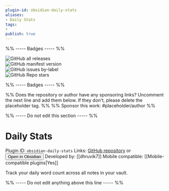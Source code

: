 ```yaml
---
plugin-id: obsidian-daily-stats
aliases:
- Daily Stats
tags: 
- 
publish: true
---
```


%% ----- Badges ----- %%

![GitHub all releases](https://img.shields.io/github/downloads/dhruvik7/obsidian-daily-stats/total?color=573E7A&logo=github&style=for-the-badge)   
![GitHub manifest version](https://img.shields.io/github/manifest-json/v/dhruvik7/obsidian-daily-stats?color=573E7A&logo=github&style=for-the-badge)   
![GitHub issues by-label](https://img.shields.io/github/issues/dhruvik7/obsidian-daily-stats/help%20wanted?color=573E7A&logo=github&style=for-the-badge)   
![GitHub Repo stars](https://img.shields.io/github/stars/dhruvik7/obsidian-daily-stats?color=573E7A&logo=github&style=for-the-badge)

%% ----- Badges ----- %%

%% Does the repository or author have any sponsoring links? Uncomment the next line and add them below. If they don't, please delete the placeholder tag. %%
%% Sponsor this work: #placeholder/author %%

%% ----- Do not edit this section ----- %%

# Daily Stats

Plugin ID: `obsidian-daily-stats`
Links: [GitHub repository](https://github.com/dhruvik7/obsidian-daily-stats) or [<button id=HH>Open in Obsidian</button>](obsidian://goto-plugin?id=obsidian-daily-stats)
Developed by: [[dhruvik7]]
Mobile compatible: [[Mobile-compatible plugins|Yes]]

Track your daily word count across all notes in your vault.

%% ----- Do not edit anything above this line ----- %% 
